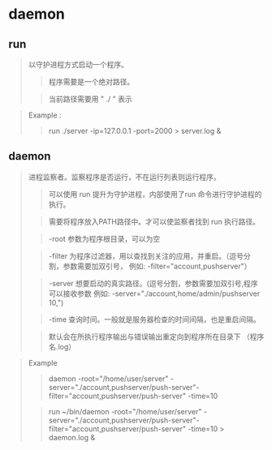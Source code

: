 # daemon

## run
> 以守护进程方式启动一个程序。
>> 程序需要是一个绝对路径。
>
>> 当前路径需要用 " ./ " 表示

> Example : 
>> run ./server -ip=127.0.0.1 -port=2000 > server.log &


## daemon
> 进程监察者。监察程序是否运行，不在运行列表则运行程序。
>> 可以使用 run 提升为守护进程，内部使用了run 命令进行守护进程的执行。
>
>> 需要将程序放入PATH路径中。才可以使监察者找到 run 执行路径。
>
>> -root 参数为程序根目录，可以为空
>
>> -filter 为程序过滤器，用以查找到关注的应用，并重启。（逗号分割，参数需要加双引号， 例如: -filter="account,pushserver"）
>
>> -server 想要启动的真实路径。(逗号分割，参数需要加双引号,程序可以接收参数 例如: -server="./account,home/admin/pushserver 10,")
>
>> -time 查询时间。一般就是服务器检查的时间间隔，也是重启间隔。
>
>> 默认会在所执行程序输出与错误输出重定向到程序所在目录下 （程序名.log）

> Example
>> daemon -root="/home/user/server" -server="./account,pushserver/push-server"-filter="account,pushserver/push-server" -time=10
>
>> run ~/bin/daemon -root="/home/user/server" -server="./account,pushserver/push-server"-filter="account,pushserver/push-server" -time=10 > daemon.log &



